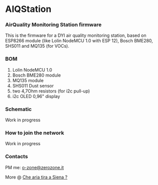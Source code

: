 # AIQStation
### AirQuality Monitoring Station firmware

This is the firmware for a DYI air quality monitoring station, based on ESP8266 module (like Lolin NodeMCU 1.0 with ESP 12), Bosch BME280, SHS011 and MQ135 (for VOCs).

### BOM 

1. Lolin NodeMCU 1.0
2. Bosch BME280 module
3. MQ135 module
4. SHS011 Dust sensor
5. two 4,7Ohm resistors (for i2c pull-up)
6. i2c OLED 0,96" display

### Schematic

Work in progress

### How to join the network

Work in progress

### Contacts

PM me: o-zone@zerozone.it

More @ [Che aria tira a Siena ?](http://airquality.zerozone.it)